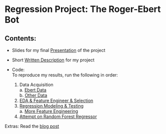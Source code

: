 # Regression Project: The Roger-Ebert Bot

## Contents:
- Slides for my final [Presentation](https://github.com/crystal-ctrl/regression_project/blob/c570d9cc3db996f363387e842fb59bae50172828/Regression%20Presentation.pdf) of the project
- Short [Written Description](https://github.com/crystal-ctrl/regression_project/blob/c570d9cc3db996f363387e842fb59bae50172828/Write%20Up.md) for my project

- Code: <br />
  To reproduce my results, run the following in order: <br />
  1. Data Acquisition <br />
    a. [Ebert Data](https://github.com/crystal-ctrl/regression_project/blob/ba6607148f5924f74489de0370b86f1fb76d835d/1A_Data%20Acquisition%20(Ebert%20Data%20Scraping%20&%20Cleaning).ipynb)<br />
    b. [Other Data](https://github.com/crystal-ctrl/regression_project/blob/ba6607148f5924f74489de0370b86f1fb76d835d/1B_More%20Data%20Acquisition%20and%20Cleaning.ipynb)<br />
  2. [EDA & Feature Engineer & Selection](https://github.com/crystal-ctrl/regression_project/blob/ba6607148f5924f74489de0370b86f1fb76d835d/2_EDA%20&%20FE%20and%20Selection.ipynb)
  3. [Regression Modeling & Testing](https://github.com/crystal-ctrl/regression_project/blob/ba6607148f5924f74489de0370b86f1fb76d835d/3_Modeling_&_Testing.ipynb)<br />
    a. [More Feature Engineering](https://github.com/crystal-ctrl/regression_project/blob/ba6607148f5924f74489de0370b86f1fb76d835d/3a_More%20FE%20and%20Selection.ipynb)<br />
  4. [Attempt on Random Forest Regressor](https://github.com/crystal-ctrl/regression_project/blob/ba6607148f5924f74489de0370b86f1fb76d835d/4_Random%20Forest%20Regressor%20Attempt.ipynb)

Extras: Read the [blog post](https://crystalhuang-ds.medium.com/the-roger-ebert-bot-regression-project-bae0228d6acf)

